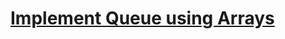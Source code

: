 # [Implement Queue using Arrays](https://www.geeksforgeeks.org/array-implementation-of-queue-simple/)
